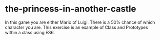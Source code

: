 the-princess-in-another-castle 
====================

In this game you are either Mario of Luigi. There is a 50% chance of which character you are. This exercise is an example of Class and Prototypes within a class using ES6. 

